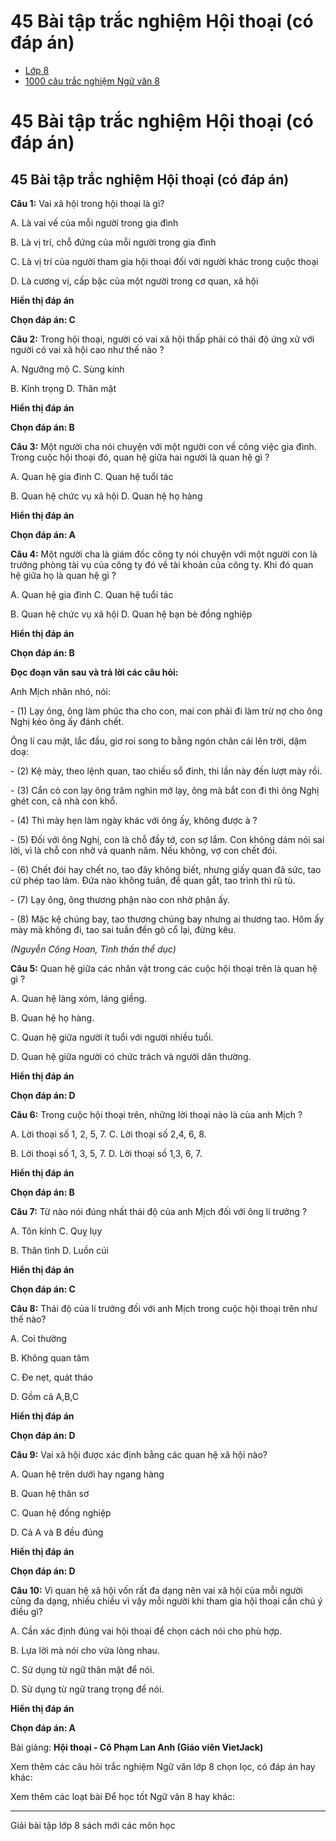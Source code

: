 # 45 Bài tập trắc nghiệm Hội thoại (có đáp án)

  * [Lớp 8](https://vietjack.com/series/lop-8.jsp)
  * [1000 câu trắc nghiệm Ngữ văn 8](https://vietjack.com/ngu-van-8/trac-nghiem-ngu-van-lop-8.jsp)



# 45 Bài tập trắc nghiệm Hội thoại (có đáp án)

## 45 Bài tập trắc nghiệm Hội thoại (có đáp án)

**Câu 1:** Vai xã hội trong hội thoại là gì? 

A. Là vai vế của mỗi người trong gia đình

B. Là vị trí, chỗ đứng của mỗi người trong gia đình

C. Là vị trí của người tham gia hội thoại đối với người khác trong cuộc thoại

D. Là cương vị, cấp bậc của một người trong cơ quan, xã hội

**Hiển thị đáp án**

**Chọn đáp án: C**

**Câu 2:** Trong hội thoại, người có vai xã hội thấp phải có thái độ ứng xử với người có vai xã hội cao như thế nào ? 

A. Ngưỡng mộ C. Sùng kính

B. Kính trọng D. Thân mật

**Hiển thị đáp án**

**Chọn đáp án: B**

**Câu 3:** Một người cha nói chuyện với một người con về công việc gia đình. Trong cuộc hội thoại đó, quan hệ giữa hai người là quan hệ gì ? 

A. Quan hệ gia đình C. Quan hệ tuổi tác

B. Quan hệ chức vụ xã hội D. Quan hệ họ hàng

**Hiển thị đáp án**

**Chọn đáp án: A**

**Câu 4:** Một người cha là giám đốc công ty nói chuyện với một người con là trưởng phòng tài vụ của công ty đó về tài khoản của công ty. Khi đó quan hệ giữa họ là quan hệ gì ? 

A. Quan hệ gia đình C. Quan hệ tuổi tác

B. Quan hệ chức vụ xã hội D. Quan hệ bạn bè đồng nghiệp

**Hiển thị đáp án**

**Chọn đáp án: B**

**Đọc đoạn văn sau và trả lời các câu hỏi:**

Anh Mịch nhăn nhó, nói:

\- (1) Lạy ông, ông làm phúc tha cho con, mai con phải đi làm trừ nợ cho ông Nghị kẻo ông ấy đánh chết.

Ông lí cau mặt, lắc đầu, giơ roi song to bằng ngón chân cái lên trời, dậm doạ:

\- (2) Kệ mày, theo lệnh quan, tao chiếu sổ đinh, thì lần này đến lượt mày rồi.

\- (3) Cắn cỏ con lạy ông trăm nghìn mớ lạy, ông mà bắt con đi thì ông Nghị ghét con, cả nhà con khổ.

\- (4) Thì mày hẹn làm ngày khác với ông ấy, không được à ?

\- (5) Đối với ông Nghị, con là chỗ đầy tớ, con sợ lắm. Con không dám nói sai lời, vì là chỗ con nhờ vả quanh năm. Nếu không, vợ con chết đói.

\- (6) Chết đói hay chết no, tao đây không biết, nhưng giấy quan đã sức, tao cứ phép tao làm. Đứa nào không tuân, để quan gắt, tao trình thì rũ tù.

\- (7) Lạy ông, ông thương phận nào con nhờ phận ấy.

\- (8) Mặc kệ chúng bay, tao thương chúng bay nhưng ai thương tao. Hôm ấy mày mà không đi, tao sai tuần đến gô cổ lại, đừng kêu.

_(Nguyễn Công Hoan, Tinh thần thể dục)_

**Câu 5:** Quan hệ giữa các nhân vật trong các cuộc hội thoại trên là quan hệ gì ? 

A. Quan hệ làng xóm, láng giềng.

B. Quan hệ họ hàng.

C. Quan hệ giữa người ít tuổi với người nhiều tuổi.

D. Quan hệ giữa người có chức trách và người dân thường.

**Hiển thị đáp án**

**Chọn đáp án: D**

**Câu 6:** Trong cuộc hội thoại trên, những lời thoại nào là của anh Mịch ? 

A. Lời thoại số 1, 2, 5, 7. C. Lời thoại số 2,4, 6, 8.

B. Lời thoại số 1, 3, 5, 7. D. Lời thoại số 1,3, 6, 7.

**Hiển thị đáp án**

**Chọn đáp án: B**

**Câu 7:** Từ nào nói đúng nhất thái độ của anh Mịch đối với ông lí trưởng ? 

A. Tôn kính C. Quỵ lụy

B. Thân tình D. Luồn cúi

**Hiển thị đáp án**

**Chọn đáp án: C**

**Câu 8:** Thái độ của lí trưởng đối với anh Mịch trong cuộc hội thoại trên như thế nào? 

A. Coi thường

B. Không quan tâm

C. Đe nẹt, quát tháo

D. Gồm cả A,B,C 

**Hiển thị đáp án**

**Chọn đáp án: D**

**Câu 9:** Vai xã hội được xác định bằng các quan hệ xã hội nào? 

A. Quan hệ trên dưới hay ngang hàng

B. Quan hệ thân sơ 

C. Quan hệ đồng nghiệp 

D. Cả A và B đều đúng 

**Hiển thị đáp án**

**Chọn đáp án: D**

**Câu 10:** Vì quan hệ xã hội vốn rất đa dạng nên vai xã hội của mỗi người cũng đa dạng, nhiều chiều vì vậy mỗi người khi tham gia hội thoại cần chú ý điều gì? 

A. Cần xác định đúng vai hội thoại để chọn cách nói cho phù hợp.

B. Lựa lời mà nói cho vừa lòng nhau.

C. Sử dụng từ ngữ thân mật để nói. 

D. Sử dụng từ ngữ trang trọng để nói. 

**Hiển thị đáp án**

**Chọn đáp án: A**

Bài giảng: **Hội thoại - Cô Phạm Lan Anh (Giáo viên VietJack)**

Xem thêm các câu hỏi trắc nghiệm Ngữ văn lớp 8 chọn lọc, có đáp án hay khác:

Xem thêm các loạt bài Để học tốt Ngữ văn 8 hay khác:

* * *

Giải bài tập lớp 8 sách mới các môn học
